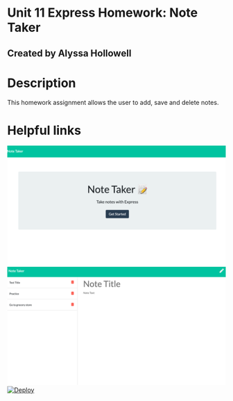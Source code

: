 # Unit 11 Express Homework: Note Taker

## Created by Alyssa Hollowell

# Description
This homework assignment allows the user to add, save and delete notes.

# Helpful links

![Screenshot](https://github.com/alyssah1/Note-taker/blob/master/images/screenshot1.png)
![Screenshot](https://github.com/alyssah1/Note-taker/blob/master/images/screenshot2.png)
[![Deploy](https://www.herokucdn.com/deploy/button.svg)](https://gentle-refuge-11171.herokuapp.com/)  

